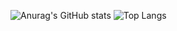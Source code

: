 


![Anurag's GitHub stats](https://github-readme-stats.vercel.app/api?username=danieiOS&show_icons=true&theme=onedark)
![Top Langs](https://github-readme-stats.vercel.app/api/top-langs/?username=danieiOS&langs_count=8)




